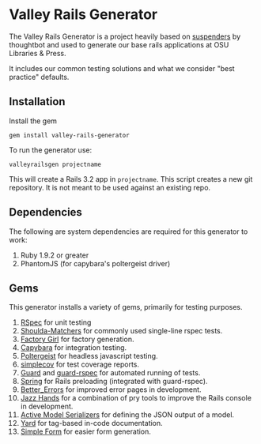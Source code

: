 Valley Rails Generator
======================

The Valley Rails Generator is a project heavily based on [suspenders](https://github.com/thoughtbot/suspenders) by thoughtbot
and used to generate our base rails applications at OSU Libraries & Press.

It includes our common testing solutions and what we consider "best practice" defaults.

Installation
------------

Install the gem

```
gem install valley-rails-generator
```

To run the generator use:

```
valleyrailsgen projectname
```

This will create a Rails 3.2 app in `projectname`. This script creates a new git repository. It is not meant to be used against an existing repo.

Dependencies
------------

The following are system dependencies are required for this generator to work:

1. Ruby 1.9.2 or greater
2. PhantomJS (for capybara's poltergeist driver)

Gems
------------

This generator installs a variety of gems, primarily for testing purposes.

1. [RSpec](https://github.com/rspec/rspec) for unit testing
2. [Shoulda-Matchers](https://github.com/thoughtbot/shoulda-matchers) for commonly used single-line rspec tests.
3. [Factory Girl](https://github.com/thoughtbot/factory_girl) for factory generation.
4. [Capybara](https://github.com/jnicklas/capybara) for integration testing.
5. [Poltergeist](https://github.com/jonleighton/poltergeist) for headless javascript testing.
6. [simplecov](https://github.com/colszowka/simplecov) for test coverage reports.
7. [Guard](https://github.com/guard/guard.git) and [guard-rspec](https://github.com/guard/guard-rspec) for automated running of tests.
8. [Spring](https://github.com/jonleighton/spring) for Rails preloading (integrated with guard-rspec).
9. [Better_Errors](https://github.com/charliesome/better_errors.git) for improved error pages in development.
10. [Jazz Hands](https://github.com/nixme/jazz_hands) for a combination of pry tools to improve the Rails console in development.
11. [Active Model Serializers](https://github.com/rails-api/active_model_serializers.git) for defining the JSON output of a model.
12. [Yard](https://github.com/lsegal/yard) for tag-based in-code documentation.
13. [Simple Form](https://github.com/plataformatec/simple_form.git) for easier form generation.
